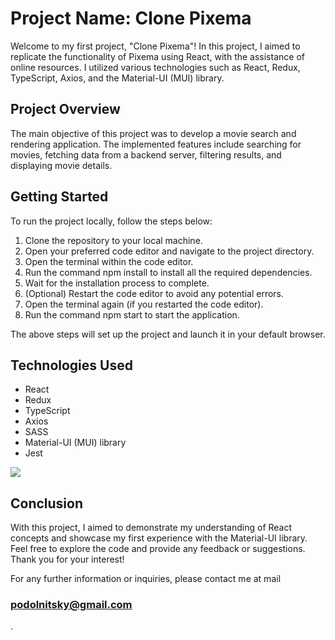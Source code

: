 <h1>Project Name: Clone Pixema</h1>

Welcome to my first project, "Clone Pixema"! In this project, I aimed to replicate the functionality of Pixema using React, with the assistance of online resources. I utilized various technologies such as React, Redux, TypeScript, Axios, and the Material-UI (MUI) library.

<h2>Project Overview</h2>

The main objective of this project was to develop a movie search and rendering application. The implemented features include searching for movies, fetching data from a backend server, filtering results, and displaying movie details.

<h2>Getting Started</h2>

To run the project locally, follow the steps below:

1. Clone the repository to your local machine.
2. Open your preferred code editor and navigate to the project directory.
3. Open the terminal within the code editor.
4. Run the command npm install to install all the required dependencies.
5. Wait for the installation process to complete.
6. (Optional) Restart the code editor to avoid any potential errors.
7. Open the terminal again (if you restarted the code editor).
8. Run the command npm start to start the application.

The above steps will set up the project and launch it in your default browser.

<h2>Technologies Used</h2>
<ul>
    <li>React</li>
    <li>Redux</li>
    <li>TypeScript</li>
    <li>Axios</li>
    <li>SASS</li>
    <li>Material-UI (MUI) library</li>
    <li>Jest</li>
</ul>
<p align="left">
  <a href="https://skillicons.dev">
    <img src="https://skillicons.dev/icons?i=gitgithub,react,redux,ts,sass,materialui,jest" />
  </a>
</p>


<h2>Conclusion</h2>

With this project, I aimed to demonstrate my understanding of React concepts and showcase my first experience with the Material-UI library. Feel free to explore the code and provide any feedback or suggestions. Thank you for your interest!

For any further information or inquiries, please contact me at mail <h3>podolnitsky@gmail.com</h3>.